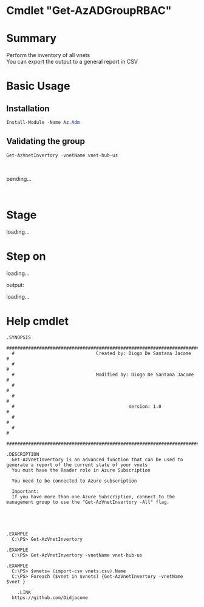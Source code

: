 # Cmdlet "Get-AzADGroupRBAC"

# Summary
Perform the inventory of all vnets <br>
You can export the output to a general report in CSV

# Basic Usage
## Installation

```powershell
Install-Module -Name Az.Adm
```
## Validating the group
```powershell
Get-AzVnetInvertory -vnetName vnet-hub-us
```
<br>

pending...

<br>

# Stage

loading...

# Step on
loading...

output:

loading...




# Help cmdlet




      
    .SYNOPSIS
      #################################################################################################################
      #                              Created by: Diogo De Santana Jacome                                              #
      #                                                                                                               #
      #                              Modified by: Diogo De Santana Jacome                                             #
      #                                                                                                               #
      #                                                                                                               #
      #                                          Version: 1.0                                                         #
      #                                                                                                               #
      #                                                                                                               #
      #################################################################################################################   
    
    .DESCRIPTION
      Get-AzVnetInvertory is an advanced function that can be used to generate a report of the current state of your vnets
      You must have the Reader role in Azure Subscription

      You need to be connected to Azure subscription 

      Important:
      If you have more than one Azure Subscription, connect to the management group to use the "Get-AzVnetInvertory -All" flag.




    
    .EXAMPLE
      C:\PS> Get-AzVnetInvertory
				
    .EXAMPLE
      C:\PS> Get-AzVnetInvertory -vnetName vnet-hub-us

    .EXAMPLE
      C:\PS> $vnets= (import-csv vnets.csv).Name
      C:\PS> Foreach ($vnet in $vnets) {Get-AzVnetInvertory -vnetName $vnet }
    
		.LINK 
      https://github.com/Didjacome